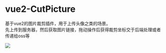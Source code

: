 # vue2-CutPicture

基于vue2的图片裁剪插件，用于上传头像之类的场景。
<br>先上传到服务器，然后获取图片链接，拖动操作后获得裁剪坐标交于后端处理或者传递给oss等
<p><img src="http://otbeaqz1h.bkt.clouddn.com/vue2-CutPicture-img.png"></p>
